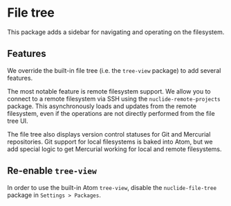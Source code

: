 # File tree

This package adds a sidebar for navigating and operating on the filesystem.

## Features

We override the built-in file tree (i.e. the `tree-view` package) to add
several features.

The most notable feature is remote filesystem support. We allow you to connect
to a remote filesystem via SSH using the `nuclide-remote-projects` package.
This asynchronously loads and updates from the remote filesystem, even if the
operations are not directly performed from the file tree UI.

The file tree also displays version control statuses for Git and Mercurial
repositories. Git support for local filesystems is baked into Atom, but we add
special logic to get Mercurial working for local and remote filesystems.

## Re-enable `tree-view`

In order to use the built-in Atom `tree-view`, disable the `nuclide-file-tree`
package in `Settings > Packages`.
